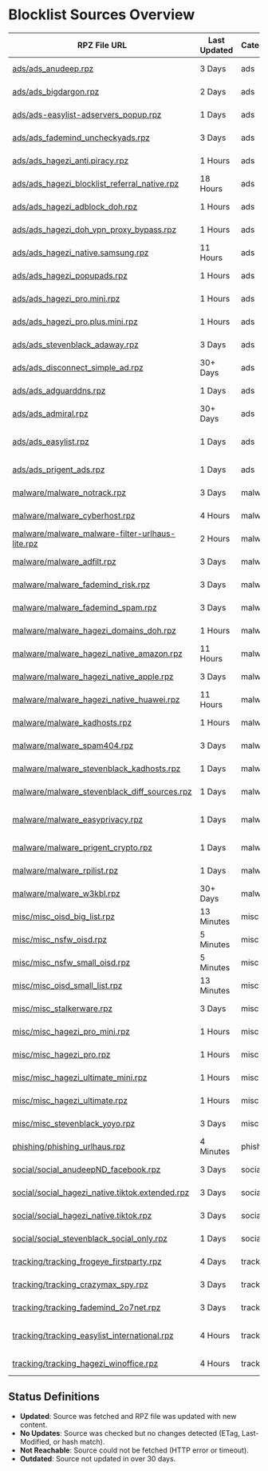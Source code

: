 # Blocklist Sources Overview

| RPZ File URL | Last Updated | Category | Entries | Size | License | Source URL | Status |
|--------------|--------------|----------|---------|------|---------|------------|--------|
| [ads/ads_anudeep.rpz](https://raw.githubusercontent.com/twitOne/RPZ-Blocklists/main/ads/ads_anudeep.rpz) | 3 Days | ads | 42348 | 2.7 MB | MIT | [AnudeepND](https://raw.githubusercontent.com/anudeepND/blacklist/master/adservers.txt) | No Updates |
| [ads/ads_bigdargon.rpz](https://raw.githubusercontent.com/twitOne/RPZ-Blocklists/main/ads/ads_bigdargon.rpz) | 2 Days | ads | 18815 | 1.0 MB | MIT | [BigDargon](https://raw.githubusercontent.com/bigdargon/hostsVN/master/hosts) | No Updates |
| [ads/ads-easylist-adservers_popup.rpz](https://raw.githubusercontent.com/twitOne/RPZ-Blocklists/main/ads/ads-easylist-adservers_popup.rpz) | 1 Days | ads | 3157 | 154.7 KB | GPLv3 | [easylist](https://raw.githubusercontent.com/easylist/easylist/master/easylist/easylist_adservers_popup.txt) | No Updates |
| [ads/ads_fademind_uncheckyads.rpz](https://raw.githubusercontent.com/twitOne/RPZ-Blocklists/main/ads/ads_fademind_uncheckyads.rpz) | 3 Days | ads | 9 | 1.2 KB | MIT | [FadeMind](https://raw.githubusercontent.com/FadeMind/hosts.extras/master/UncheckyAds/hosts) | No Updates |
| [ads/ads_hagezi_anti.piracy.rpz](https://raw.githubusercontent.com/twitOne/RPZ-Blocklists/main/ads/ads_hagezi_anti.piracy.rpz) | 1 Hours | ads | 20166 | 480.6 KB | GNU GPL v3.0 | [Hagezi DNS Blocklists](https://raw.githubusercontent.com/hagezi/dns-blocklists/main/adblock/anti.piracy.txt) | No Updates |
| [ads/ads_hagezi_blocklist_referral_native.rpz](https://raw.githubusercontent.com/twitOne/RPZ-Blocklists/main/ads/ads_hagezi_blocklist_referral_native.rpz) | 18 Hours | ads | 1764 | 97.9 KB | GNU GPL v3.0 | [Hagezi DNS Blocklists](https://raw.githubusercontent.com/hagezi/dns-blocklists/main/adblock/blocklist-referral-native.txt) | No Updates |
| [ads/ads_hagezi_adblock_doh.rpz](https://raw.githubusercontent.com/twitOne/RPZ-Blocklists/main/ads/ads_hagezi_adblock_doh.rpz) | 1 Hours | ads | 2878 | 75.9 KB | GNU GPL v3.0 | [Hagezi DNS Blocklists](https://raw.githubusercontent.com/hagezi/dns-blocklists/main/adblock/doh.txt) | No Updates |
| [ads/ads_hagezi_doh_vpn_proxy_bypass.rpz](https://raw.githubusercontent.com/twitOne/RPZ-Blocklists/main/ads/ads_hagezi_doh_vpn_proxy_bypass.rpz) | 1 Hours | ads | 9732 | 267.3 KB | GNU GPL v3.0 | [Hagezi DNS Blocklists](https://raw.githubusercontent.com/hagezi/dns-blocklists/main/adblock/doh-vpn-proxy-bypass.txt) | No Updates |
| [ads/ads_hagezi_native.samsung.rpz](https://raw.githubusercontent.com/twitOne/RPZ-Blocklists/main/ads/ads_hagezi_native.samsung.rpz) | 11 Hours | ads | 194 | 15.4 KB | GNU GPL v3.0 | [Hagezi DNS Blocklists](https://raw.githubusercontent.com/hagezi/dns-blocklists/main/adblock/native.samsung.txt) | No Updates |
| [ads/ads_hagezi_popupads.rpz](https://raw.githubusercontent.com/twitOne/RPZ-Blocklists/main/ads/ads_hagezi_popupads.rpz) | 1 Hours | ads | 200410 | 5.0 MB | GNU GPL v3.0 | [Hagezi DNS Blocklists](https://raw.githubusercontent.com/hagezi/dns-blocklists/main/adblock/popupads.txt) | No Updates |
| [ads/ads_hagezi_pro.mini.rpz](https://raw.githubusercontent.com/twitOne/RPZ-Blocklists/main/ads/ads_hagezi_pro.mini.rpz) | 1 Hours | ads | 169372 | 4.4 MB | GNU GPL v3.0 | [Hagezi DNS Blocklists](https://raw.githubusercontent.com/hagezi/dns-blocklists/main/adblock/pro.mini.txt) | No Updates |
| [ads/ads_hagezi_pro.plus.mini.rpz](https://raw.githubusercontent.com/twitOne/RPZ-Blocklists/main/ads/ads_hagezi_pro.plus.mini.rpz) | 1 Hours | ads | 196442 | 5.2 MB | GNU GPL v3.0 | [Hagezi DNS Blocklists](https://raw.githubusercontent.com/hagezi/dns-blocklists/main/adblock/pro.plus.mini.txt) | No Updates |
| [ads/ads_stevenblack_adaway.rpz](https://raw.githubusercontent.com/twitOne/RPZ-Blocklists/main/ads/ads_stevenblack_adaway.rpz) | 3 Days | ads | 7333 | 480.9 KB | MIT | [StevenBlack](https://raw.githubusercontent.com/StevenBlack/hosts/master/data/adaway.org/hosts) | No Updates |
| [ads/ads_disconnect_simple_ad.rpz](https://raw.githubusercontent.com/twitOne/RPZ-Blocklists/main/ads/ads_disconnect_simple_ad.rpz) | 30+ Days | ads | 2701 | 133.2 KB | GNU GPL v3.0 | [Disconnect](https://s3.amazonaws.com/lists.disconnect.me/simple_ad.txt) | Outdated |
| [ads/ads_adguarddns.rpz](https://raw.githubusercontent.com/twitOne/RPZ-Blocklists/main/ads/ads_adguarddns.rpz) | 1 Days | ads | 108570 | 6.0 MB | GNU GPL v3.0 | [AdGuard DNS Filter](https://v.firebog.net/hosts/AdguardDNS.txt) | No Updates |
| [ads/ads_admiral.rpz](https://raw.githubusercontent.com/twitOne/RPZ-Blocklists/main/ads/ads_admiral.rpz) | 30+ Days | ads | 1747 | 90.5 KB | MIT | [LanikSJ](https://v.firebog.net/hosts/Admiral.txt) | Outdated |
| [ads/ads_easylist.rpz](https://raw.githubusercontent.com/twitOne/RPZ-Blocklists/main/ads/ads_easylist.rpz) | 1 Days | ads | 29694 | 1.5 MB | GNU GPL v3.0 or CC BY-SA 3.0 | [EasyList](https://v.firebog.net/hosts/Easylist.txt) | No Updates |
| [ads/ads_prigent_ads.rpz](https://raw.githubusercontent.com/twitOne/RPZ-Blocklists/main/ads/ads_prigent_ads.rpz) | 1 Days | ads | 4270 | 213.3 KB | CC BY-SA | [Fabrice Prigent via Firebog](https://v.firebog.net/hosts/Prigent-Ads.txt) | No Updates |
| [malware/malware_notrack.rpz](https://raw.githubusercontent.com/twitOne/RPZ-Blocklists/main/malware/malware_notrack.rpz) | 3 Days | malware | 154 | 8.2 KB | GNU GPL v3.0 | [Quidsup](https://gitlab.com/quidsup/notrack-blocklists/raw/master/notrack-malware.txt) | No Updates |
| [malware/malware_cyberhost.rpz](https://raw.githubusercontent.com/twitOne/RPZ-Blocklists/main/malware/malware_cyberhost.rpz) | 4 Hours | malware | 30742 | 889.4 KB | CC BY-SA 4.0 | [Cyberhost UK](https://lists.cyberhost.uk/malware.txt) | No Updates |
| [malware/malware_malware-filter-urlhaus-lite.rpz](https://raw.githubusercontent.com/twitOne/RPZ-Blocklists/main/malware/malware_malware-filter-urlhaus-lite.rpz) | 2 Hours | malware | 1188 | 34.6 KB | MIT | [malware-filter](https://malware-filter.gitlab.io/malware-filter/urlhaus-filter-hosts-online.txt) | No Updates |
| [malware/malware_adfilt.rpz](https://raw.githubusercontent.com/twitOne/RPZ-Blocklists/main/malware/malware_adfilt.rpz) | 3 Days | malware | 30011 | 1.7 MB | Dandelicence | [DandelionSprout](https://raw.githubusercontent.com/DandelionSprout/adfilt/master/Alternate%20versions%20Anti-Malware%20List/AntiMalwareHosts.txt) | No Updates |
| [malware/malware_fademind_risk.rpz](https://raw.githubusercontent.com/twitOne/RPZ-Blocklists/main/malware/malware_fademind_risk.rpz) | 3 Days | malware | 2189 | 118.5 KB | MIT | [FadeMind](https://raw.githubusercontent.com/FadeMind/hosts.extras/master/add.Risk/hosts) | No Updates |
| [malware/malware_fademind_spam.rpz](https://raw.githubusercontent.com/twitOne/RPZ-Blocklists/main/malware/malware_fademind_spam.rpz) | 3 Days | malware | 57 | 4.0 KB | MIT | [FadeMind](https://raw.githubusercontent.com/FadeMind/hosts.extras/master/add.Spam/hosts) | No Updates |
| [malware/malware_hagezi_domains_doh.rpz](https://raw.githubusercontent.com/twitOne/RPZ-Blocklists/main/malware/malware_hagezi_domains_doh.rpz) | 1 Hours | malware | 3200 | 85.4 KB | GNU GPL v3.0 | [Hagezi DNS Blocklists](https://raw.githubusercontent.com/hagezi/dns-blocklists/main/domains/doh.txt) | No Updates |
| [malware/malware_hagezi_native_amazon.rpz](https://raw.githubusercontent.com/twitOne/RPZ-Blocklists/main/malware/malware_hagezi_native_amazon.rpz) | 11 Hours | malware | 596 | 52.6 KB | GNU GPL v3.0 | [Hagezi DNS Blocklists](https://raw.githubusercontent.com/hagezi/dns-blocklists/main/domains/native.amazon.txt) | No Updates |
| [malware/malware_hagezi_native_apple.rpz](https://raw.githubusercontent.com/twitOne/RPZ-Blocklists/main/malware/malware_hagezi_native_apple.rpz) | 3 Days | malware | 290 | 23.7 KB | GNU GPL v3.0 | [Hagezi DNS Blocklists](https://raw.githubusercontent.com/hagezi/dns-blocklists/main/domains/native.apple.txt) | No Updates |
| [malware/malware_hagezi_native_huawei.rpz](https://raw.githubusercontent.com/twitOne/RPZ-Blocklists/main/malware/malware_hagezi_native_huawei.rpz) | 11 Hours | malware | 151 | 15.0 KB | GNU GPL v3.0 | [Hagezi DNS Blocklists](https://raw.githubusercontent.com/hagezi/dns-blocklists/main/domains/native.huawei.txt) | No Updates |
| [malware/malware_kadhosts.rpz](https://raw.githubusercontent.com/twitOne/RPZ-Blocklists/main/malware/malware_kadhosts.rpz) | 1 Hours | malware | 401154 | 11.8 MB | GNU GPL v3.0 | [PolishFiltersTeam](https://raw.githubusercontent.com/PolishFiltersTeam/KADhosts/master/KADhosts.txt) | No Updates |
| [malware/malware_spam404.rpz](https://raw.githubusercontent.com/twitOne/RPZ-Blocklists/main/malware/malware_spam404.rpz) | 3 Days | malware | 8141 | 430.1 KB | CC BY 3.0 | [Spam404](https://raw.githubusercontent.com/Spam404/lists/master/main-blacklist.txt) | No Updates |
| [malware/malware_stevenblack_kadhosts.rpz](https://raw.githubusercontent.com/twitOne/RPZ-Blocklists/main/malware/malware_stevenblack_kadhosts.rpz) | 1 Days | malware | 191801 | 11.4 MB | MIT | [StevenBlack](https://raw.githubusercontent.com/StevenBlack/hosts/master/data/KADhosts/hosts) | No Updates |
| [malware/malware_stevenblack_diff_sources.rpz](https://raw.githubusercontent.com/twitOne/RPZ-Blocklists/main/malware/malware_stevenblack_diff_sources.rpz) | 1 Days | malware | 230506 | 13.6 MB | MIT | [StevenBlack](https://raw.githubusercontent.com/StevenBlack/hosts/master/hosts) | No Updates |
| [malware/malware_easyprivacy.rpz](https://raw.githubusercontent.com/twitOne/RPZ-Blocklists/main/malware/malware_easyprivacy.rpz) | 1 Days | malware | 41852 | 2.5 MB | GNU GPL v3.0 or CC BY-SA 3.0 | [EasyPrivacy via Firebog](https://v.firebog.net/hosts/Easyprivacy.txt) | No Updates |
| [malware/malware_prigent_crypto.rpz](https://raw.githubusercontent.com/twitOne/RPZ-Blocklists/main/malware/malware_prigent_crypto.rpz) | 1 Days | malware | 16289 | 892.1 KB | CC BY-SA | [Fabrice Prigent via Firebog](https://v.firebog.net/hosts/Prigent-Crypto.txt) | No Updates |
| [malware/malware_rpilist.rpz](https://raw.githubusercontent.com/twitOne/RPZ-Blocklists/main/malware/malware_rpilist.rpz) | 1 Days | malware | 563378 | 37.4 MB | CC BY-NC 4.0 | [RPiList](https://v.firebog.net/hosts/RPiList-Malware.txt) | No Updates |
| [malware/malware_w3kbl.rpz](https://raw.githubusercontent.com/twitOne/RPZ-Blocklists/main/malware/malware_w3kbl.rpz) | 30+ Days | malware | 350 | 21.6 KB | MIT | [WaLLy3K](https://v.firebog.net/hosts/static/w3kbl.txt) | Outdated |
| [misc/misc_oisd_big_list.rpz](https://raw.githubusercontent.com/twitOne/RPZ-Blocklists/main/misc/misc_oisd_big_list.rpz) | 13 Minutes | misc | 393312 | 10.7 MB | GNU GPL v3.0 | [OISD](https://big.oisd.nl/) | Updated |
| [misc/misc_nsfw_oisd.rpz](https://raw.githubusercontent.com/twitOne/RPZ-Blocklists/main/misc/misc_nsfw_oisd.rpz) | 5 Minutes | misc | 836300 | 22.4 MB | GNU GPL v3.0 | [OISD](https://nsfw.oisd.nl) | Updated |
| [misc/misc_nsfw_small_oisd.rpz](https://raw.githubusercontent.com/twitOne/RPZ-Blocklists/main/misc/misc_nsfw_small_oisd.rpz) | 5 Minutes | misc | 41808 | 966.5 KB | GNU GPL v3.0 | [OISD](https://nsfw-small.oisd.nl) | Updated |
| [misc/misc_oisd_small_list.rpz](https://raw.githubusercontent.com/twitOne/RPZ-Blocklists/main/misc/misc_oisd_small_list.rpz) | 13 Minutes | misc | 83816 | 2.2 MB | GNU GPL v3.0 | [OISD](https://small.oisd.nl) | Updated |
| [misc/misc_stalkerware.rpz](https://raw.githubusercontent.com/twitOne/RPZ-Blocklists/main/misc/misc_stalkerware.rpz) | 3 Days | misc | 917 | 54.7 KB | CC BY | [AssoEchap](https://raw.githubusercontent.com/AssoEchap/stalkerware-indicators/master/generated/hosts) | No Updates |
| [misc/misc_hagezi_pro_mini.rpz](https://raw.githubusercontent.com/twitOne/RPZ-Blocklists/main/misc/misc_hagezi_pro_mini.rpz) | 1 Hours | misc | 169372 | 4.4 MB | GNU GPL v3.0 | [Hagezi DNS Blocklists](https://raw.githubusercontent.com/hagezi/dns-blocklists/heads/main/rpz/pro.mini.txt) | No Updates |
| [misc/misc_hagezi_pro.rpz](https://raw.githubusercontent.com/twitOne/RPZ-Blocklists/main/misc/misc_hagezi_pro.rpz) | 1 Hours | misc | 356960 | 9.5 MB | GNU GPL v3.0 | [Hagezi DNS Blocklists](https://raw.githubusercontent.com/hagezi/dns-blocklists/main/rpz/pro.txt) | No Updates |
| [misc/misc_hagezi_ultimate_mini.rpz](https://raw.githubusercontent.com/twitOne/RPZ-Blocklists/main/misc/misc_hagezi_ultimate_mini.rpz) | 1 Hours | misc | 231394 | 6.0 MB | GNU GPL v3.0 | [Hagezi DNS Blocklists](https://raw.githubusercontent.com/hagezi/dns-blocklists/main/rpz/ultimate.mini.txt) | No Updates |
| [misc/misc_hagezi_ultimate.rpz](https://raw.githubusercontent.com/twitOne/RPZ-Blocklists/main/misc/misc_hagezi_ultimate.rpz) | 1 Hours | misc | 721596 | 19.5 MB | GNU GPL v3.0 | [Hagezi DNS Blocklists](https://raw.githubusercontent.com/hagezi/dns-blocklists/main/rpz/ultimate.txt) | No Updates |
| [misc/misc_stevenblack_yoyo.rpz](https://raw.githubusercontent.com/twitOne/RPZ-Blocklists/main/misc/misc_stevenblack_yoyo.rpz) | 3 Days | misc | 3437 | 172.9 KB | MIT | [StevenBlack](https://raw.githubusercontent.com/StevenBlack/hosts/master/data/yoyo.org/hosts) | No Updates |
| [phishing/phishing_urlhaus.rpz](https://raw.githubusercontent.com/twitOne/RPZ-Blocklists/main/phishing/phishing_urlhaus.rpz) | 4 Minutes | phishing | 1012 | 27.8 KB | None specified | [URLhaus by abuse.ch](https://urlhaus.abuse.ch/downloads/hostfile/) | Updated |
| [social/social_anudeepND_facebook.rpz](https://raw.githubusercontent.com/twitOne/RPZ-Blocklists/main/social/social_anudeepND_facebook.rpz) | 3 Days | social | 3995 | 321.8 KB | MIT | [AnudeepND](https://raw.githubusercontent.com/anudeepND/blacklist/master/facebook.txt) | No Updates |
| [social/social_hagezi_native.tiktok.extended.rpz](https://raw.githubusercontent.com/twitOne/RPZ-Blocklists/main/social/social_hagezi_native.tiktok.extended.rpz) | 3 Days | social | 422 | 31.7 KB | GNU GPL v3.0 | [Hagezi DNS Blocklists](https://raw.githubusercontent.com/hagezi/dns-blocklists/main/adblock/native.tiktok.extended.txt) | No Updates |
| [social/social_hagezi_native.tiktok.rpz](https://raw.githubusercontent.com/twitOne/RPZ-Blocklists/main/social/social_hagezi_native.tiktok.rpz) | 3 Days | social | 322 | 23.5 KB | GNU GPL v3.0 | [Hagezi DNS Blocklists](https://raw.githubusercontent.com/hagezi/dns-blocklists/main/adblock/native.tiktok.txt) | No Updates |
| [social/social_stevenblack_social_only.rpz](https://raw.githubusercontent.com/twitOne/RPZ-Blocklists/main/social/social_stevenblack_social_only.rpz) | 1 Days | social | 3242 | 226.8 KB | MIT | [StevenBlack](https://raw.githubusercontent.com/StevenBlack/hosts/master/alternates/social-only/hosts) | No Updates |
| [tracking/tracking_frogeye_firstparty.rpz](https://raw.githubusercontent.com/twitOne/RPZ-Blocklists/main/tracking/tracking_frogeye_firstparty.rpz) | 4 Days | tracking | 33365 | 2.1 MB | MIT | [Frogeye](https://hostfiles.frogeye.fr/firstparty-trackers-hosts.txt) | No Updates |
| [tracking/tracking_crazymax_spy.rpz](https://raw.githubusercontent.com/twitOne/RPZ-Blocklists/main/tracking/tracking_crazymax_spy.rpz) | 3 Days | tracking | 347 | 25.3 KB | MIT | [CrazyMax](https://raw.githubusercontent.com/crazy-max/WindowsSpyBlocker/master/data/hosts/spy.txt) | No Updates |
| [tracking/tracking_fademind_2o7net.rpz](https://raw.githubusercontent.com/twitOne/RPZ-Blocklists/main/tracking/tracking_fademind_2o7net.rpz) | 3 Days | tracking | 2030 | 133.8 KB | MIT | [FadeMind](https://raw.githubusercontent.com/FadeMind/hosts.extras/master/add.2o7Net/hosts) | No Updates |
| [tracking/tracking_easylist_international.rpz](https://raw.githubusercontent.com/twitOne/RPZ-Blocklists/main/tracking/tracking_easylist_international.rpz) | 4 Hours | tracking | 1886 | 42.1 KB | GNU GPL v3.0 or CC BY-SA 3.0 | [EasyList](https://raw.githubusercontent.com/easylist/easylist/master/easyprivacy/easyprivacy_trackingservers_international.txt) | No Updates |
| [tracking/tracking_hagezi_winoffice.rpz](https://raw.githubusercontent.com/twitOne/RPZ-Blocklists/main/tracking/tracking_hagezi_winoffice.rpz) | 4 Hours | tracking | 820 | 33.6 KB | GNU GPL v3.0 | [Hagezi DNS Blocklists](https://raw.githubusercontent.com/hagezi/dns-blocklists/main/rpz/native.winoffice.txt) | No Updates |

## Status Definitions
- **Updated**: Source was fetched and RPZ file was updated with new content.
- **No Updates**: Source was checked but no changes detected (ETag, Last-Modified, or hash match).
- **Not Reachable**: Source could not be fetched (HTTP error or timeout).
- **Outdated**: Source not updated in over 30 days.
